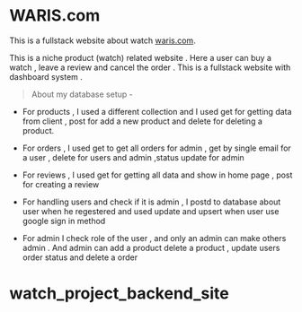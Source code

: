 # WARIS.com

This is a fullstack website about watch [waris.com](https://assignment-12-f5229.web.app/).

This is a niche product (watch) related website . Here a user can buy a watch , leave a review and cancel the order . This is a fullstack website with dashboard system .

> About my database setup -

- For products , I used a different collection and I used get for getting data from client , post for add a new product and delete for deleting a product.

* For orders , I used get to get all orders for admin , get by single email for a user , delete for users and admin ,status update for admin

- For reviews , I used get for getting all data and show in home page , post for creating a review

* For handling users and check if it is admin , I postd to database about user when he regestered and used update and upsert when user use google sign in method

- For admin I check role of the user , and only an admin can make others admin . And admin can add a product delete a product , update users order status and delete a order
# watch_project_backend_site
